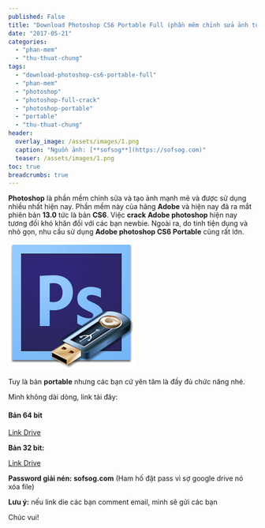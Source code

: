 ```yaml
---
published: False
title: "Download Photoshop CS6 Portable Full (phần mêm chỉnh sửa ảnh tốt nhất hiện nay)"
date: "2017-05-21"
categories: 
  - "phan-mem"
  - "thu-thuat-chung"
tags: 
  - "download-photoshop-cs6-portable-full"
  - "phan-mem"
  - "photoshop"
  - "photoshop-full-crack"
  - "photoshop-portable"
  - "portable"
  - "thu-thuat-chung"
header:
  overlay_image: /assets/images/1.png
  caption: "Nguồn ảnh: [**sofsog**](https://sofsog.com)" 
  teaser: /assets/images/1.png
toc: true
breadcrumbs: true
---
```


**Photoshop** là phần mềm chỉnh sửa và tạo ảnh mạnh mẽ và được sử dụng nhiều nhất hiện nay. Phần mềm này của hãng **Adobe** và hiện nay đã ra mắt phiên bản **13.0** tức là bản **CS6**. Việc **crack** **Adobe photoshop** hiện nay tương đối khó khăn đối với các bạn newbie. Ngoài ra, do tính tiện dụng và nhỏ gọn, nhu cầu sử dụng **Adobe photoshop CS6 Portable** cũng rất lớn.

![[​IMG]](/assets/images/1.png "Xem ảnh lớn.")

Tuy là bản **portable** nhưng các bạn cứ yên tâm là đầy đủ chức năng nhé.

Mình không dài dòng, link tải đây:

#### Bản 64 bit

[Link Drive](https://drive.google.com/file/d/0B3FpmWUmd-t4bjNIUzlFWXA2dk0/view?usp=sharing)

**Bản 32 bit:**

[Link Drive](https://drive.google.com/file/d/0B3FpmWUmd-t4czFDQWhUanJqRkU/view?usp=sharing)

**Password giải nén:** **sofsog.com** (Ham hố đặt pass vì sợ google drive nó xóa file)

**Lưu ý:** nếu link die các bạn comment email, mình sẽ gửi các bạn

Chúc vui!
